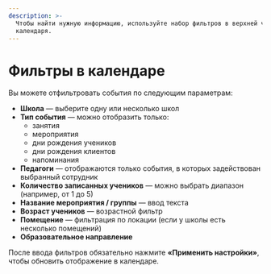 ```yaml
---
description: >-
  Чтобы найти нужную информацию, используйте набор фильтров в верхней части
  календаря.
---
```


# Фильтры в календаре

Вы можете отфильтровать события по следующим параметрам:

* **Школа** — выберите одну или несколько школ
* **Тип события** — можно отобразить только:
  * занятия
  * мероприятия
  * дни рождения учеников
  * дни рождения клиентов
  * напоминания
* **Педагоги** — отображаются только события, в которых задействован выбранный сотрудник
* **Количество записанных учеников** — можно выбрать диапазон (например, от 1 до 5)
* **Название мероприятия / группы** — ввод текста&#x20;
* **Возраст учеников** — возрастной фильтр&#x20;
* **Помещение** — фильтрация по локации (если у школы есть несколько помещений)
* **Образовательное направление**

После ввода фильтров обязательно нажмите **«Применить настройки»**, чтобы обновить отображение в календаре.

<figure><img src="../.gitbook/assets/bandicam-2025-06-10-17-50-43-592.gif" alt=""><figcaption></figcaption></figure>
